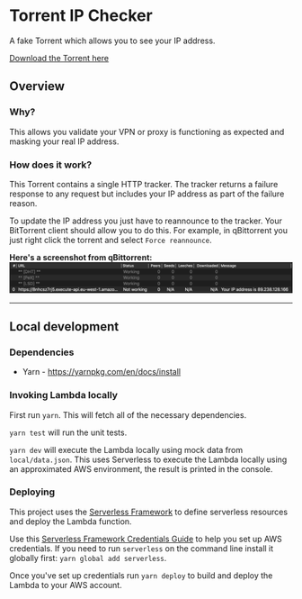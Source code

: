 # Torrent IP Checker

A fake Torrent which allows you to see your IP address.

[Download the Torrent here](https://7d819jniue.execute-api.eu-west-1.amazonaws.com/Prod/torrent)

## Overview

### Why?

This allows you validate your VPN or proxy is functioning as expected and masking your real IP address.

### How does it work?

This Torrent contains a single HTTP tracker. The tracker returns a failure response to any request but includes your IP address as part of the failure reason.

To update the IP address you just have to reannounce to the tracker. Your BitTorrent client should allow you to do this. For example, in qBittorrent you just right click the torrent and select `Force reannounce`.

**Here's a screenshot from qBittorrent:**
![alt text](images/screenshot.png)

---

## Local development

### Dependencies

- Yarn - https://yarnpkg.com/en/docs/install

### Invoking Lambda locally

First run `yarn`. This will fetch all of the necessary dependencies.

`yarn test` will run the unit tests.

`yarn dev` will execute the Lambda locally using mock data from `local/data.json`. This uses Serverless to execute the Lambda locally using an approximated AWS environment, the result is printed in the console.

### Deploying

This project uses the [Serverless Framework](https://serverless.com/) to define serverless resources and deploy the Lambda function.

Use this [Serverless Framework Credentials Guide](https://serverless.com/framework/docs/providers/aws/guide/credentials/) to help you set up AWS credentials. If you need to run `serverless` on the command line install it globally first: `yarn global add serverless`.

Once you've set up credentials run `yarn deploy` to build and deploy the Lambda to your AWS account.
